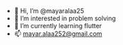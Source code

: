 - 👋 Hi, I’m @mayaralaa25
- 👀 I’m interested in problem solving
- 🌱 I’m currently learning flutter
- 📫 mayar.alaa252@gmail.com

<!---
mayaralaa25/mayaralaa25 is a ✨ special ✨ repository because its `README.md` (this file) appears on your GitHub profile.
You can click the Preview link to take a look at your changes.
--->
